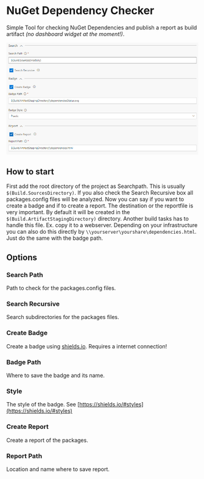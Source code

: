 # NuGet Dependency Checker

Simple Tool for checking NuGet Dependencies and publish a report as build artifact *(no dashboard widget at the moment!)*.

![Overview](https://raw.githubusercontent.com/chwebdude/DependencyChecker/master/images/overview.jpg)

## How to start

First add the root directory of the project as Searchpath. This is usually `$(Build.SourcesDirectory)`. If you also check the Search Recursive box all packages.config files will be analyzed.
Now you can say if you want to create a badge and if to create a report. The destination or the reportfile is very important. By default it will be created in the `$(Build.ArtifactStagingDirectory)` directory. Another build tasks has to handle this file. Ex. copy it to a webserver. Depending on your infrastructure you can also do this directly by `\\yourserver\yourshare\dependencies.html`. Just do the same with the badge path.

## Options

### Search Path

Path to check for the packages.config files.

### Search Recursive

Search subdirectories for the packages files.

### Create Badge

Create a badge using [shields.io](https://shields.io). Requires a internet connection!

### Badge Path

Where to save the badge and its name.

### Style

The style of the badge. See [https://shields.io/#styles](https://shields.io/#styles)

### Create Report

Create a report of the packages.

### Report Path

Location and name where to save report.
